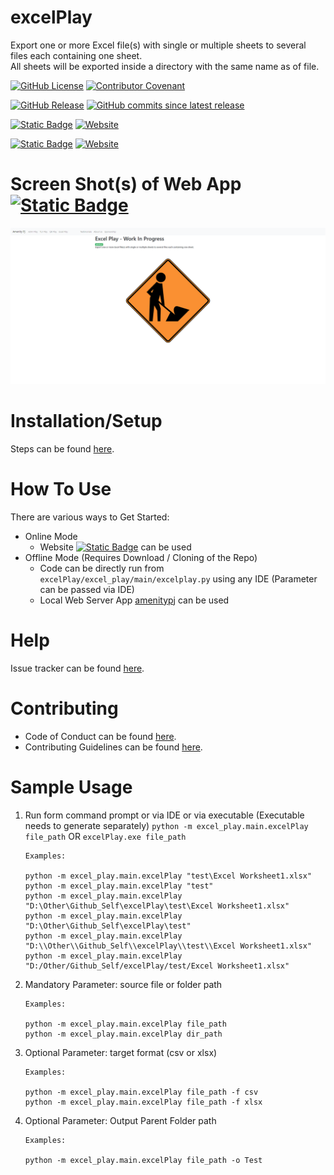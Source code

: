 # excelPlay
Export one or more Excel file(s) with single or multiple sheets to several files each containing one sheet.
<BR>All sheets will be exported inside a directory with the same name as of file. 

[![GitHub License](https://img.shields.io/github/license/impratikjaiswal/excelPlay)](LICENSE)
[![Contributor Covenant](https://img.shields.io/badge/Contributor%20Covenant-2.1-4baaaa.svg)](CODE_OF_CONDUCT.md)

[![GitHub Release](https://img.shields.io/github/v/release/impratikjaiswal/excelPlay)](https://github.com/impratikjaiswal/excelPlay/releases/latest)
[![GitHub commits since latest release](https://img.shields.io/github/commits-since/impratikjaiswal/excelPlay/latest)](https://github.com/impratikjaiswal/excelPlay/commits/main/)

[![Static Badge](https://img.shields.io/badge/amenitypj.in/excelPlay-a?label=website%20url)](https://amenitypj.in/excelPlay)
[![Website](https://img.shields.io/website?url=https://amenitypj.in/excelPlay&label=website%20status)](https://amenitypj.in/excelPlay)

[![Static Badge](https://img.shields.io/badge/impratikjaiswal.github.io/excelPlay-a?label=gihub%20website%20url)](https://impratikjaiswal.github.io/excelPlay)
[![Website](https://img.shields.io/website?url=https://amenitypj.in/excelPlay&label=website%20status)](https://impratikjaiswal.github.io/excelPlay)

# Screen Shot(s) of Web App [![Static Badge](https://img.shields.io/badge/amenitypj.in-a)](https://amenitypj.in/) 
![sample_web_1](https://github.com/impratikjaiswal/excelPlay/blob/main/static/images/sample_web_1.gif?raw=true)

# Installation/Setup
Steps can be found [here](https://github.com/impratikjaiswal/pythonHelpers/blob/main/HOW_TO_INSTALL_PYTHON_APPS.md).

# How To Use
There are various ways to Get Started:

  - Online Mode
    - Website [![Static Badge](https://img.shields.io/badge/amenitypj.in-a)](https://amenitypj.in/) can be used
  - Offline Mode (Requires Download / Cloning of the Repo)
    - Code can be directly run from ```excelPlay/excel_play/main/excelplay.py``` using any IDE (Parameter can be passed via IDE)
    - Local Web Server App [amenitypj](https://github.com/impratikjaiswal/amenitypj) can be used

# Help
Issue tracker can be found [here](CONTRIBUTING.md#issue-tracker).

# Contributing
 - Code of Conduct can be found [here](CODE_OF_CONDUCT.md).
 - Contributing Guidelines can be found [here](CONTRIBUTING.md).

# Sample Usage
1. Run form command prompt or via IDE or via executable (Executable needs to generate separately) 
`python -m excel_play.main.excelPlay file_path` OR `excelPlay.exe file_path`
    ```
    Examples:
    
    python -m excel_play.main.excelPlay "test\Excel Worksheet1.xlsx"
    python -m excel_play.main.excelPlay "test"
    python -m excel_play.main.excelPlay "D:\Other\Github_Self\excelPlay\test\Excel Worksheet1.xlsx"
    python -m excel_play.main.excelPlay "D:\Other\Github_Self\excelPlay\test"
    python -m excel_play.main.excelPlay "D:\\Other\\Github_Self\\excelPlay\\test\\Excel Worksheet1.xlsx"
    python -m excel_play.main.excelPlay "D:/Other/Github_Self/excelPlay/test/Excel Worksheet1.xlsx"
    ```
2. Mandatory Parameter: source file or folder path
    ```
    Examples:
    
    python -m excel_play.main.excelPlay file_path
    python -m excel_play.main.excelPlay dir_path
    ```
3. Optional Parameter: target format (csv or xlsx)
    ```
    Examples:
    
    python -m excel_play.main.excelPlay file_path -f csv
    python -m excel_play.main.excelPlay file_path -f xlsx
    ```
4. Optional Parameter: Output Parent Folder path
    ```
    Examples:
    
    python -m excel_play.main.excelPlay file_path -o Test
    ```
